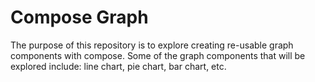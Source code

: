 # Compose Graph

The purpose of this repository is to explore creating re-usable graph components with compose. Some of the graph components that will be explored include: line chart, pie chart, bar chart, etc.
